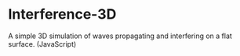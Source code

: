 # Interference-3D
A simple 3D simulation of waves propagating and interfering on a flat surface. (JavaScript)
